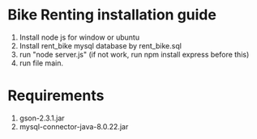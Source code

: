 # Bike Renting installation guide 

1. Install node js for window or ubuntu
2. Install rent_bike mysql database by rent_bike.sql
2. run "node server.js" (if not work, run npm install express before this)
3. run file main.

# Requirements 

1. gson-2.3.1.jar
2. mysql-connector-java-8.0.22.jar